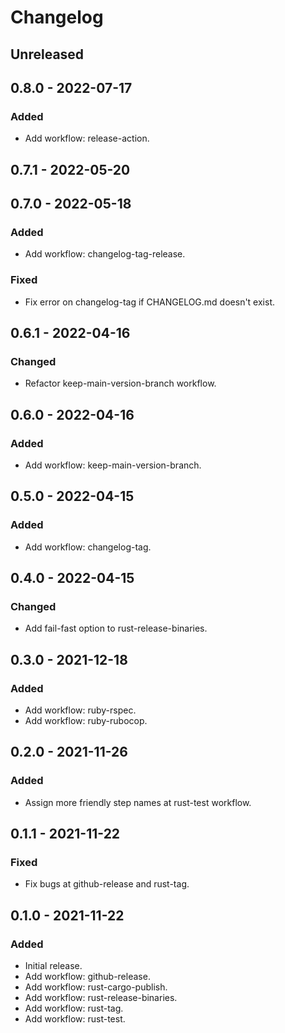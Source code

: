 # Changelog

## Unreleased

## 0.8.0 - 2022-07-17

### Added

- Add workflow: release-action.

## 0.7.1 - 2022-05-20

## 0.7.0 - 2022-05-18

### Added

- Add workflow: changelog-tag-release.

### Fixed

- Fix error on changelog-tag if CHANGELOG.md doesn't exist.

## 0.6.1 - 2022-04-16

### Changed

- Refactor keep-main-version-branch workflow.

## 0.6.0 - 2022-04-16

### Added

- Add workflow: keep-main-version-branch.

## 0.5.0 - 2022-04-15

### Added

- Add workflow: changelog-tag.

## 0.4.0 - 2022-04-15

### Changed

- Add fail-fast option to rust-release-binaries.

## 0.3.0 - 2021-12-18

### Added

- Add workflow: ruby-rspec.
- Add workflow: ruby-rubocop.

## 0.2.0 - 2021-11-26

### Added

- Assign more friendly step names at rust-test workflow.

## 0.1.1 - 2021-11-22

### Fixed

- Fix bugs at github-release and rust-tag.

## 0.1.0 - 2021-11-22

### Added

- Initial release.
- Add workflow: github-release.
- Add workflow: rust-cargo-publish.
- Add workflow: rust-release-binaries.
- Add workflow: rust-tag.
- Add workflow: rust-test.

